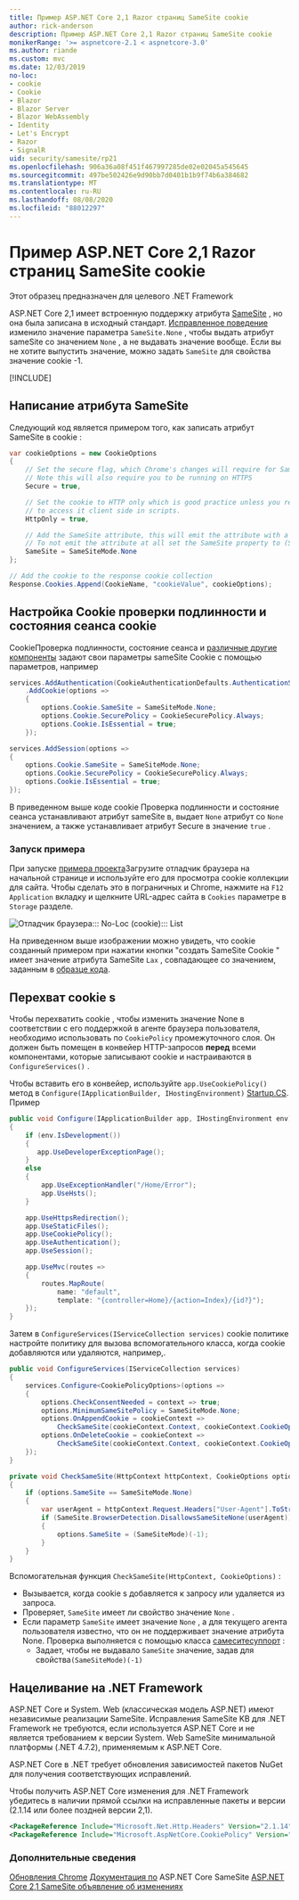 ```yaml
---
title: Пример ASP.NET Core 2,1 Razor страниц SameSite cookie
author: rick-anderson
description: Пример ASP.NET Core 2,1 Razor страниц SameSite cookie
monikerRange: '>= aspnetcore-2.1 < aspnetcore-3.0'
ms.author: riande
ms.custom: mvc
ms.date: 12/03/2019
no-loc:
- cookie
- Cookie
- Blazor
- Blazor Server
- Blazor WebAssembly
- Identity
- Let's Encrypt
- Razor
- SignalR
uid: security/samesite/rp21
ms.openlocfilehash: 906a36a08f451f467997285de02e02045a545645
ms.sourcegitcommit: 497be502426e9d90bb7d0401b1b9f74b6a384682
ms.translationtype: MT
ms.contentlocale: ru-RU
ms.lasthandoff: 08/08/2020
ms.locfileid: "88012297"
---
```

# <a name="aspnet-core-21-no-locrazor-pages-samesite-no-loccookie-sample"></a>Пример ASP.NET Core 2,1 Razor страниц SameSite cookie

Этот образец предназначен для целевого .NET Framework

ASP.NET Core 2,1 имеет встроенную поддержку атрибута [SameSite](https://www.owasp.org/index.php/SameSite) , но она была записана в исходный стандарт. [Исправленное поведение](https://github.com/dotnet/aspnetcore/issues/8212) изменило значение параметра `SameSite.None` , чтобы выдать атрибут sameSite со значением `None` , а не выдавать значение вообще. Если вы не хотите выпустить значение, можно задать `SameSite` для свойства значение cookie -1.

[!INCLUDE[](~/includes/SameSiteIdentity.md)]

## <a name="writing-the-samesite-attribute"></a><a name="sampleCode"></a>Написание атрибута SameSite

Следующий код является примером того, как записать атрибут SameSite в cookie :

```c#
var cookieOptions = new CookieOptions
{
    // Set the secure flag, which Chrome's changes will require for SameSite none.
    // Note this will also require you to be running on HTTPS
    Secure = true,

    // Set the cookie to HTTP only which is good practice unless you really do need
    // to access it client side in scripts.
    HttpOnly = true,

    // Add the SameSite attribute, this will emit the attribute with a value of none.
    // To not emit the attribute at all set the SameSite property to (SameSiteMode)(-1).
    SameSite = SameSiteMode.None
};

// Add the cookie to the response cookie collection
Response.Cookies.Append(CookieName, "cookieValue", cookieOptions);
```

## <a name="setting-no-loccookie-authentication-and-session-state-no-loccookies"></a>Настройка Cookie проверки подлинности и состояния сеанса cookie

CookieПроверка подлинности, состояние сеанса и [различные другие компоненты](https://docs.microsoft.com/aspnet/core/security/samesite?view=aspnetcore-2.1) задают свои параметры sameSite Cookie с помощью параметров, например

```c#
services.AddAuthentication(CookieAuthenticationDefaults.AuthenticationScheme)
    .AddCookie(options =>
    {
        options.Cookie.SameSite = SameSiteMode.None;
        options.Cookie.SecurePolicy = CookieSecurePolicy.Always;
        options.Cookie.IsEssential = true;
    });

services.AddSession(options =>
{
    options.Cookie.SameSite = SameSiteMode.None;
    options.Cookie.SecurePolicy = CookieSecurePolicy.Always;
    options.Cookie.IsEssential = true;
});
```

В приведенном выше коде cookie Проверка подлинности и состояние сеанса устанавливают атрибут sameSite в, выдает `None` атрибут со `None` значением, а также устанавливает атрибут Secure в значение `true` .

### <a name="run-the-sample"></a>Запуск примера

При запуске [примера проекта](https://github.com/blowdart/AspNetSameSiteSamples/tree/master/AspNetCore21RazorPages)Загрузите отладчик браузера на начальной странице и используйте его для просмотра cookie коллекции для сайта. Чтобы сделать это в пограничных и Chrome, нажмите на `F12` `Application` вкладку и щелкните URL-адрес сайта в `Cookies` параметре в `Storage` разделе.

![Отладчик браузера::: No-Loc (cookie)::: List](BrowserDebugger.png)

На приведенном выше изображении можно увидеть, что cookie созданный примером при нажатии кнопки "создать SameSite Cookie " имеет значение атрибута SameSite `Lax` , совпадающее со значением, заданным в [образце кода](#sampleCode).

## <a name="intercepting-no-loccookies"></a><a name="interception"></a>Перехват cookie s

Чтобы перехватить cookie , чтобы изменить значение None в соответствии с его поддержкой в агенте браузера пользователя, необходимо использовать по `CookiePolicy` промежуточного слоя. Он должен быть помещен в конвейер HTTP-запросов **перед** всеми компонентами, которые записывают cookie и настраиваются в `ConfigureServices()` .

Чтобы вставить его в конвейер, используйте `app.UseCookiePolicy()` метод в `Configure(IApplicationBuilder, IHostingEnvironment)` [Startup.CS](https://github.com/blowdart/AspNetSameSiteSamples/blob/master/AspNetCore21MVC/Startup.cs). Пример

```c#
public void Configure(IApplicationBuilder app, IHostingEnvironment env)
{
    if (env.IsDevelopment())
    {
       app.UseDeveloperExceptionPage();
    }
    else
    {
        app.UseExceptionHandler("/Home/Error");
        app.UseHsts();
    }

    app.UseHttpsRedirection();
    app.UseStaticFiles();
    app.UseCookiePolicy();
    app.UseAuthentication();
    app.UseSession();

    app.UseMvc(routes =>
    {
        routes.MapRoute(
            name: "default",
            template: "{controller=Home}/{action=Index}/{id?}");
    });
}
```

Затем в `ConfigureServices(IServiceCollection services)` cookie политике настройте политику для вызова вспомогательного класса, когда cookie добавляются или удаляются, например,.

```c#
public void ConfigureServices(IServiceCollection services)
{
    services.Configure<CookiePolicyOptions>(options =>
    {
        options.CheckConsentNeeded = context => true;
        options.MinimumSameSitePolicy = SameSiteMode.None;
        options.OnAppendCookie = cookieContext =>
            CheckSameSite(cookieContext.Context, cookieContext.CookieOptions);
        options.OnDeleteCookie = cookieContext =>
            CheckSameSite(cookieContext.Context, cookieContext.CookieOptions);
    });
}

private void CheckSameSite(HttpContext httpContext, CookieOptions options)
{
    if (options.SameSite == SameSiteMode.None)
    {
        var userAgent = httpContext.Request.Headers["User-Agent"].ToString();
        if (SameSite.BrowserDetection.DisallowsSameSiteNone(userAgent))
        {
            options.SameSite = (SameSiteMode)(-1);
        }
    }
}
```

Вспомогательная функция `CheckSameSite(HttpContext, CookieOptions)` :

* Вызывается, когда cookie s добавляется к запросу или удаляется из запроса.
* Проверяет, `SameSite` имеет ли свойство значение `None` .
* Если параметр `SameSite` имеет значение `None` , а для текущего агента пользователя известно, что он не поддерживает значение атрибута None. Проверка выполняется с помощью класса [самеситесуппорт](https://github.com/dotnet/AspNetCore.Docs/tree/master/aspnetcore/security/samesite/sample/snippets/SameSiteSupport.cs) :
  * Задает, чтобы не выдавало `SameSite` значение, задав для свойства`(SameSiteMode)(-1)`

## <a name="targeting-net-framework"></a>Нацеливание на .NET Framework

ASP.NET Core и System. Web (классическая модель ASP.NET) имеют независимые реализации SameSite. Исправления SameSite KB для .NET Framework не требуются, если используется ASP.NET Core и не является требованием к версии System. Web SameSite минимальной платформы (.NET 4.7.2), применяемым к ASP.NET Core.

ASP.NET Core в .NET требует обновления зависимостей пакетов NuGet для получения соответствующих исправлений.

Чтобы получить ASP.NET Core изменения для .NET Framework убедитесь в наличии прямой ссылки на исправленные пакеты и версии (2.1.14 или более поздней версии 2,1).

```xml
<PackageReference Include="Microsoft.Net.Http.Headers" Version="2.1.14" />
<PackageReference Include="Microsoft.AspNetCore.CookiePolicy" Version="2.1.14" />
```

### <a name="more-information"></a>Дополнительные сведения
 
[Обновления Chrome](https://www.chromium.org/updates/same-site) 
 [Документация по](https://docs.microsoft.com/aspnet/core/security/samesite?view=aspnetcore-2.1) 
 ASP.NET Core SameSite [ASP.NET Core 2,1 SameSite объявление об изменениях](https://github.com/dotnet/aspnetcore/issues/8212)